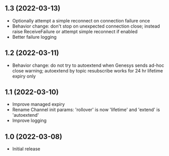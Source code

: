 1.3 (2022-03-13)
-----------------

- Optionally attempt a simple reconnect on connection failure once
- Behavior change: don't stop on unexpected connection close; instead raise
  ReceiveFailure or attempt simple reconnect if enabled
- Better failure logging

1.2 (2022-03-11)
-----------------

- Behavior change: do not try to autoextend when Genesys sends ad-hoc
  close warning; autoextend by topic resubscribe works for 24 hr lifetime
  expiry only

1.1 (2022-03-10)
-----------------

- Improve managed expiry
- Rename Channel init params: 'rollover' is now 'lifetime' and 'extend'
  is 'autoextend'
- Improve logging


1.0 (2022-03-08)
-----------------

- Initial release
